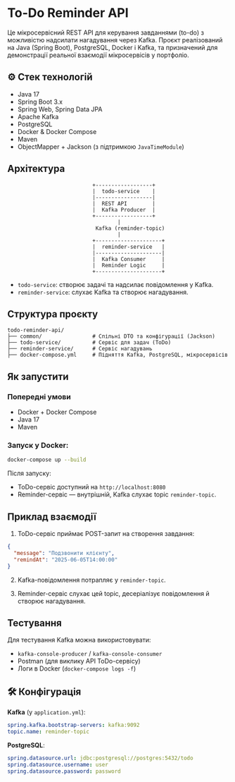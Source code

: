 #  To-Do Reminder API

Це мікросервісний REST API для керування завданнями (to-do) з можливістю надсилати нагадування через Kafka. Проєкт реалізований на Java (Spring Boot), PostgreSQL, Docker і Kafka, та призначений для демонстрації реальної взаємодії мікросервісів у портфоліо.

## ⚙ Стек технологій

- Java 17
- Spring Boot 3.x
- Spring Web, Spring Data JPA
- Apache Kafka
- PostgreSQL
- Docker & Docker Compose
- Maven
- ObjectMapper + Jackson (з підтримкою `JavaTimeModule`)

##  Архітектура

```
                           +------------------+
                           |  todo-service    |
                           |------------------|
                           |  REST API        |
                           |  Kafka Producer  |
                           +------------------+
                                   |
                            Kafka (reminder-topic)
                                   |
                           +---------------------+
                           |  reminder-service   |
                           |---------------------|
                           |  Kafka Consumer     |
                           |  Reminder Logic     |
                           +---------------------+
```

- `todo-service`: створює задачі та надсилає повідомлення у Kafka.
- `reminder-service`: слухає Kafka та створює нагадування.

##  Структура проєкту

```
todo-reminder-api/
├── common/                # Спільні DTO та конфігурації (Jackson)
├── todo-service/          # Сервіс для задач (ToDo)
├── reminder-service/      # Сервіс нагадувань
├── docker-compose.yml     # Підняття Kafka, PostgreSQL, мікросервісів
```

##  Як запустити

### Попередні умови

- Docker + Docker Compose
- Java 17
- Maven

### Запуск у Docker:

```bash
docker-compose up --build
```

Після запуску:
- ToDo-сервіс доступний на `http://localhost:8080`
- Reminder-сервіс — внутрішній, Kafka слухає topic `reminder-topic`.

##  Приклад взаємодії

1. ToDo-сервіс приймає POST-запит на створення завдання:
```json
{
  "message": "Подзвонити клієнту",
  "remindAt": "2025-06-05T14:00:00"
}
```

2. Kafka-повідомлення потрапляє у `reminder-topic`.

3. Reminder-сервіс слухає цей topic, десеріалізує повідомлення й створює нагадування.

##  Тестування

Для тестування Kafka можна використовувати:
- `kafka-console-producer` / `kafka-console-consumer`
- Postman (для виклику API ToDo-сервісу)
- Логи в Docker (`docker-compose logs -f`)

## 🛠 Конфігурація

**Kafka** (у `application.yml`):
```yaml
spring.kafka.bootstrap-servers: kafka:9092
topic.name: reminder-topic
```

**PostgreSQL**:
```yaml
spring.datasource.url: jdbc:postgresql://postgres:5432/todo
spring.datasource.username: user
spring.datasource.password: password
```


